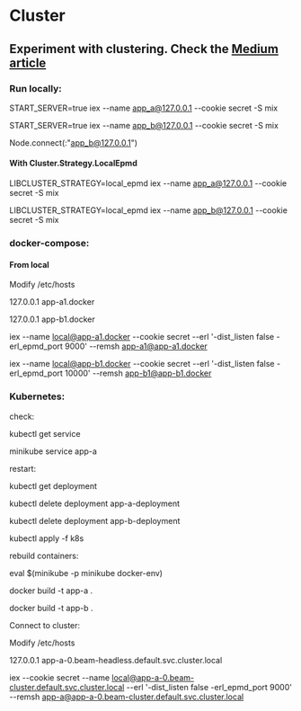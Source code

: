 # Cluster

## Experiment with clustering. Check the [Medium article](https://anton-mishchuk.medium.com/notes-on-clustering-elixir-applications-49707ed53910)

### Run locally:
START_SERVER=true iex --name app_a@127.0.0.1 --cookie secret -S mix

START_SERVER=true iex --name app_b@127.0.0.1 --cookie secret -S mix

Node.connect(:"app_b@127.0.0.1")


#### With Cluster.Strategy.LocalEpmd 
LIBCLUSTER_STRATEGY=local_epmd iex --name app_a@127.0.0.1 --cookie secret -S mix

LIBCLUSTER_STRATEGY=local_epmd iex --name app_b@127.0.0.1 --cookie secret -S mix

### docker-compose:
#### From local
Modify /etc/hosts 

127.0.0.1       app-a1.docker

127.0.0.1       app-b1.docker

iex --name local@app-a1.docker --cookie secret --erl '-dist_listen false -erl_epmd_port 9000' --remsh app-a1@app-a1.docker

iex --name local@app-b1.docker --cookie secret --erl '-dist_listen false -erl_epmd_port 10000' --remsh app-b1@app-b1.docker

### Kubernetes:
check:

kubectl get service

minikube service app-a

restart:

kubectl get deployment

kubectl delete deployment app-a-deployment

kubectl delete deployment app-b-deployment

kubectl apply -f k8s

rebuild containers:

eval $(minikube -p minikube docker-env)

docker build -t app-a .

docker build -t app-b .

Connect to cluster:

Modify /etc/hosts

127.0.0.1       app-a-0.beam-headless.default.svc.cluster.local

iex --cookie secret --name local@app-a-0.beam-cluster.default.svc.cluster.local --erl '-dist_listen false -erl_epmd_port 9000' --remsh app-a@app-a-0.beam-cluster.default.svc.cluster.local
